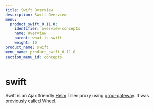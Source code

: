 ```yaml
---
title: Swift Overview
description: Swift Overview
menu:
  product_swift_0.11.0:
    identifier: overview-concepts
    name: Overview
    parent: what-is-swift
    weight: 10
product_name: swift
menu_name: product_swift_0.11.0
section_menu_id: concepts
---
```


# swift
Swift is an Ajax friendly [Helm](https://github.com/kubernetes/helm) Tiller proxy using [grpc-gateway](https://github.com/grpc-ecosystem/grpc-gateway). It was previously called Wheel.